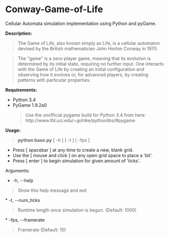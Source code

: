 Conway-Game-of-Life
===================

Cellular Automata simulation implementation using Python and pyGame.

<b>Description:</b>
<blockquote>The Game of Life, also known simply as Life, is a cellular automaton devised by the British mathematician John Horton Conway in 1970.</blockquote>

<blockquote>The "game" is a zero-player game, meaning that its evolution is determined by its initial state, requiring no further input. One interacts with the Game of Life by creating an initial configuration and observing how it evolves or, for advanced players, by creating patterns with particular properties.</blockquote>

<b>Requirements:</b>
* Python 3.4
* PyGame 1.9.2a0
  <blockquote>Use the unofficial pygame build for Python 3.4 from here: http://www.lfd.uci.edu/~gohlke/pythonlibs/#pygame</blockquote>

<b>Usage:</b>
<blockquote><b>python base.py</b> [ -h ] [ -t ] [ -fps ] </blockquote>

+ Press [ spacebar ] at any time to create a new, blank grid.
+ Use the [ mouse and click ] on any open grid space to place a 'bit'.
+ Press [ enter ] to begin simulation for given amount of 'ticks'.

Arguments:
*  -h, --help 
<blockquote> Show this help message and exit </blockquote>
*  -t, --num_ticks 
<blockquote> Runtime length once simulation is begun. (Default: 1000) </blockquote>
* -fps, --framerate 
<blockquote> Framerate (Default: 10) </blockquote>

